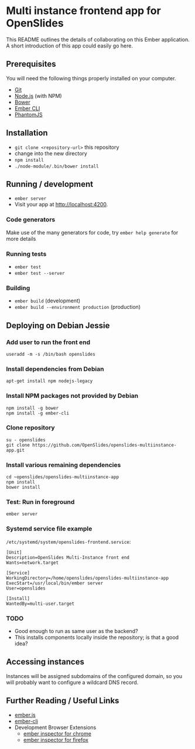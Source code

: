 # Multi instance frontend app for OpenSlides

This README outlines the details of collaborating on this Ember application.
A short introduction of this app could easily go here.

## Prerequisites

You will need the following things properly installed on your computer.

* [Git](http://git-scm.com/)
* [Node.js](http://nodejs.org/) (with NPM)
* [Bower](http://bower.io/)
* [Ember CLI](http://ember-cli.com/)
* [PhantomJS](http://phantomjs.org/)

## Installation

* `git clone <repository-url>` this repository
* change into the new directory
* `npm install`
* `./node-module/.bin/bower install`

## Running / development

* `ember server`
* Visit your app at [http://localhost:4200](http://localhost:4200).

### Code generators

Make use of the many generators for code, try `ember help generate` for more details

### Running tests

* `ember test`
* `ember test --server`

### Building

* `ember build` (development)
* `ember build --environment production` (production)

## Deploying on Debian Jessie

### Add user to run the front end

    useradd -m -s /bin/bash openslides

### Install dependencies from Debian

    apt-get install npm nodejs-legacy

### Install NPM packages not provided by Debian

    npm install -g bower
    npm install -g ember-cli

### Clone repository

    su - openslides
    git clone https://github.com/OpenSlides/openslides-multiinstance-app.git

### Install various remaining dependencies

    cd ~openslides/openslides-multiinstance-app
    npm install
    bower install

### Test: Run in foreground

    ember server

### Systemd service file example

`/etc/systemd/system/openslides-frontend.service`:

    [Unit]
    Description=OpenSlides Multi-Instance front end
    Wants=network.target

    [Service]
    WorkingDirectory=/home/openslides/openslides-multiinstance-app
    ExecStart=/usr/local/bin/ember server
    User=openslides

    [Install]
    WantedBy=multi-user.target

### TODO
* Good enough to run as same user as the backend?
* This installs components locally inside the repository; is that a good idea?

## Accessing instances

Instances will be assigned subdomains of the configured domain, so you will
probably want to configure a wildcard DNS record.


## Further Reading / Useful Links

* [ember.js](http://emberjs.com/)
* [ember-cli](http://ember-cli.com/)
* Development Browser Extensions
  * [ember inspector for chrome](https://chrome.google.com/webstore/detail/ember-inspector/bmdblncegkenkacieihfhpjfppoconhi)
  * [ember inspector for firefox](https://addons.mozilla.org/en-US/firefox/addon/ember-inspector/)

